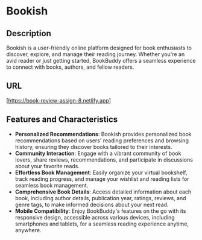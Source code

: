 # Bookish

## Description

Bookish is a user-friendly online platform designed for book enthusiasts to discover, explore, and manage their reading journey. Whether you're an avid reader or just getting started, BookBuddy offers a seamless experience to connect with books, authors, and fellow readers.

## URL

[https://book-review-assign-8.netlify.app]

## Features and Characteristics

- **Personalized Recommendations**: Bookish provides personalized book recommendations based on users' reading preferences and browsing history, ensuring they discover books tailored to their interests.
- **Community Interaction**: Engage with a vibrant community of book lovers, share reviews, recommendations, and participate in discussions about your favorite reads.
- **Effortless Book Management**: Easily organize your virtual bookshelf, track reading progress, and manage your wishlist and reading lists for seamless book management.
- **Comprehensive Book Details**: Access detailed information about each book, including author details, publication year, ratings, reviews, and genre tags, to make informed decisions about your next read.
- **Mobile Compatibility**: Enjoy BookBuddy's features on the go with its responsive design, accessible across various devices, including smartphones and tablets, for a seamless reading experience anytime, anywhere.
